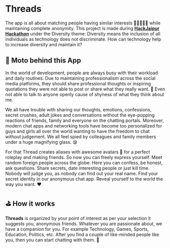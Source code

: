 # Threads
The app is all about matching people having similar interests 👩🏼‍🤝‍🧑🏼 while maintaining complete anonymity. This project is made during **[HackJaipur Hackathon](https://hackjaipur.com/)** under the Diversity theme: Diversity means the inclusion of all individuals as technology does not discriminate. How can technology help to increase diversity and maintain it?  
  

## 🤝 Moto behind this App
In the world of development, people are always busy with their workload and daily routines. Due to maintaining professionalism across the social media platforms, they should share professional thoughts or inspiring quotations they were not able to post or share what they really want. 🤵 Even not able to talk to anyone openly cause of shyness of what they think about me.

We all have trouble with sharing our thoughts, emotions, confessions, secret crushes, adult jokes and conversations without the eye-popping reactions of friends, family and everyone on the chatting portals. Moreover, modern chat apps and networking tools have become too personalized for guys and girls all over the world wanting to have the freedom to chat without judgement. We all feel spied by colleagues and family members under a huge magnifying glass. 😪

For that Thread creates aliases with awesome avatars 🤠 for a perfect roleplay and making friends. So now you can freely express yourself. Meet random foreign people across the globe. Here you can confess, be honest, ask questions. Share secrets, date interesting people or just kill time. Nobody will judge you, as nobody can find out your real name. Find your secret identity in our anonymous chat app. Reveal yourself to the world the way you want. ❤

## ⛳ How it works
**Threads** is organized by your point of interest as per your selection it suggests you, anonymous friends. Whatever you are passionate about, we have a companion for you. For example Technology, Games, Sports, Education, Politics, etc. After you find a couple of like-minded people like you, then you can start chatting with them. 💌
